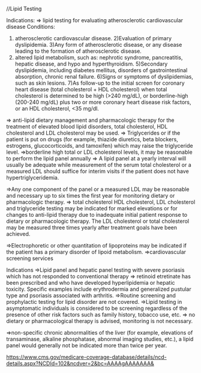 //Lipid Testing

Indications:
=> lipid testing for evaluating atherosclerotic cardiovascular disease
Conditions:
1) atherosclerotic cardiovascular disease.
2)Evaluation of primary dyslipidemia.
3)Any form of atherosclerotic disease, or any disease leading to the formation of atherosclerotic disease.
4) altered lipid metabolism, such as: nephrotic syndrome, pancreatitis, hepatic disease, and hypo and hyperthyroidism.
5)Secondary dyslipidemia, including diabetes mellitus, disorders of gastrointestinal absorption, chronic renal failure.
6)Signs or symptoms of dyslipidemias, such as skin lesions.
7)As follow-up to the initial screen for coronary heart disease (total cholesterol + HDL cholesterol) when total cholesterol is determined to be high (>240 mg/dL), or borderline-high (200-240 mg/dL) plus two or more coronary heart disease risk factors, or an HDL cholesterol, <35 mg/dl.

=> anti-lipid dietary management and pharmacologic therapy for the treatment of elevated blood lipid disorders, total cholesterol, HDL cholesterol and LDL cholesterol may be used.
=> Triglycerides or if the patient is put on drugs (for example, thiazide diuretics, beta blockers, estrogens, glucocorticoids, and tamoxifen) which may raise the triglyceride level.
=>borderline high total or LDL cholesterol levels, it may be reasonable to perform the lipid panel annually
=> A lipid panel at a yearly interval will usually be adequate while measurement of the serum total cholesterol or a measured LDL should suffice for interim visits if the patient does not have hypertriglyceridemia.

=>Any one component of the panel or a measured LDL may be reasonable and necessary up to six times the first year for monitoring dietary or pharmacologic therapy.
=>  total cholesterol HDL cholesterol, LDL cholesterol and triglyceride testing may be indicated for marked elevations or for changes to anti-lipid therapy due to inadequate initial patient response to dietary or pharmacologic therapy. The LDL cholesterol or total cholesterol may be measured three times yearly after treatment goals have been achieved.

=>Electrophoretic or other quantitation of lipoproteins may be indicated if the patient has a primary disorder of lipoid metabolism.
=>cardiovascular screening services

Indications
=>Lipid panel and hepatic panel testing  with severe psoriasis which has not responded to conventional therapy 
=> retinoid etretinate has been prescribed and who have developed hyperlipidemia or hepatic toxicity. Specific examples include erythrodermia and generalized pustular type and psoriasis associated with arthritis.
=>Routine screening and prophylactic testing for lipid disorder are not covered.
=>Lipid testing in asymptomatic individuals is considered to be screening regardless of the presence of other risk factors such as family history, tobacco use, etc.
=> no dietary or pharmacological therapy is advised, monitoring is not necessary.

=>non-specific chronic abnormalities of the liver (for example, elevations of transaminase, alkaline phosphatase, abnormal imaging studies, etc.), a lipid panel would generally not be indicated more than twice per year.



https://www.cms.gov/medicare-coverage-database/details/ncd-details.aspx?NCDId=102&ncdver=2&bc=AAAAgAAAAAAA&
